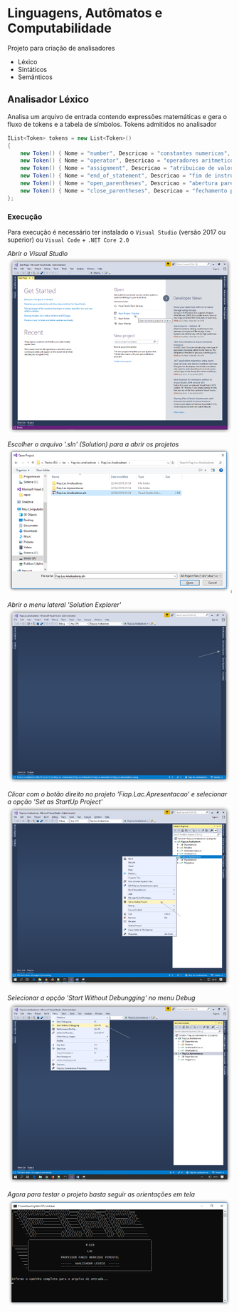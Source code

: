 # Linguagens, Autômatos e Computabilidade
Projeto para criação de analisadores
 - Léxico
 - Sintáticos
 - Semânticos

## Analisador Léxico
Analisa um arquivo de entrada contendo expressões matemáticas e gera o fluxo de tokens e a tabela de símbolos. Tokens admitidos no analisador 
```c#
IList<Token> tokens = new List<Token>()
{
	new Token() { Nome = "number", Descricao = "constantes numericas", Padrao = new Regex("[0-9]"), DeveEstarTabelaSimbolos = true },
	new Token() { Nome = "operator", Descricao = "operadores aritmeticos", Padrao = new Regex("[+|\\-|*|/]"), DeveEstarTabelaSimbolos = false },
	new Token() { Nome = "assignment", Descricao = "atribuicao de valores", Padrao = new Regex("[=]"), DeveEstarTabelaSimbolos = false },
	new Token() { Nome = "end_of_statement", Descricao = "fim de instrucao", Padrao = new Regex("[;]"), DeveEstarTabelaSimbolos = false },
	new Token() { Nome = "open_parentheses", Descricao = "abertura parenteses", Padrao = new Regex("[(]"), DeveEstarTabelaSimbolos = false },
	new Token() { Nome = "close_parentheses", Descricao = "fechamento parenteses", Padrao = new Regex("[)]"), DeveEstarTabelaSimbolos = false }
};
```

### Execução
Para execução é necessário ter instalado o ``Visual Studio`` (versão 2017 ou superior) ou ``Visual Code`` + ``.NET Core 2.0``  

*Abrir o Visual Studio*
![Primeiro Passo](/imagens/passo-01.png)

*Escolher o arquivo '.sln' (Solution) para a abrir os projetos*
![Segundo Passo](/imagens/passo-02.png)

*Abrir o menu lateral 'Solution Explorer'*
![Terceiro Passo](/imagens/passo-03.png)

*Clicar com o botão direito no projeto 'Fiap.Lac.Apresentacao' e selecionar a opção 'Set as StartUp Project'*
![Quarto Passo](/imagens/passo-04.png)

*Selecionar a opção 'Start Without Debungging' no menu Debug*
![Quinto Passo](/imagens/passo-05.png)

*Agora para testar o projeto basta seguir as orientações em tela*
![Último Passo](/imagens/passo-06.png)
